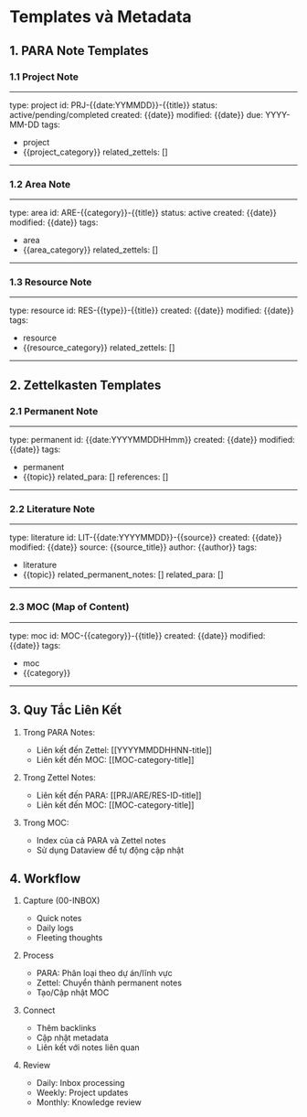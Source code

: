 # Templates và Metadata

## 1. PARA Note Templates

### 1.1 Project Note
---
type: project
id: PRJ-{{date:YYMMDD}}-{{title}}
status: active/pending/completed
created: {{date}}
modified: {{date}}
due: YYYY-MM-DD
tags:
  - project
  - {{project_category}}
related_zettels: []
---

### 1.2 Area Note
---
type: area
id: ARE-{{category}}-{{title}}
status: active
created: {{date}}
modified: {{date}}
tags:
  - area
  - {{area_category}}
related_zettels: []
---

### 1.3 Resource Note
---
type: resource
id: RES-{{type}}-{{title}}
created: {{date}}
modified: {{date}}
tags:
  - resource
  - {{resource_category}}
related_zettels: []
---

## 2. Zettelkasten Templates

### 2.1 Permanent Note
---
type: permanent
id: {{date:YYYYMMDDHHmm}}
created: {{date}}
modified: {{date}}
tags:
  - permanent
  - {{topic}}
related_para: []
references: []
---

### 2.2 Literature Note
---
type: literature
id: LIT-{{date:YYYYMMDD}}-{{source}}
created: {{date}}
modified: {{date}}
source: {{source_title}}
author: {{author}}
tags:
  - literature
  - {{topic}}
related_permanent_notes: []
related_para: []
---

### 2.3 MOC (Map of Content)
---
type: moc
id: MOC-{{category}}-{{title}}
created: {{date}}
modified: {{date}}
tags:
  - moc
  - {{category}}
---

## 3. Quy Tắc Liên Kết

1. Trong PARA Notes:
   - Liên kết đến Zettel: [[YYYYMMDDHHNN-title]]
   - Liên kết đến MOC: [[MOC-category-title]]

2. Trong Zettel Notes:
   - Liên kết đến PARA: [[PRJ/ARE/RES-ID-title]]
   - Liên kết đến MOC: [[MOC-category-title]]

3. Trong MOC:
   - Index của cả PARA và Zettel notes
   - Sử dụng Dataview để tự động cập nhật

## 4. Workflow

1. Capture (00-INBOX)
   - Quick notes
   - Daily logs
   - Fleeting thoughts

2. Process
   - PARA: Phân loại theo dự án/lĩnh vực
   - Zettel: Chuyển thành permanent notes
   - Tạo/Cập nhật MOC

3. Connect
   - Thêm backlinks
   - Cập nhật metadata
   - Liên kết với notes liên quan

4. Review
   - Daily: Inbox processing
   - Weekly: Project updates
   - Monthly: Knowledge review 